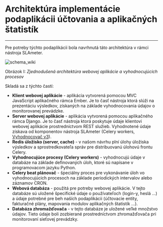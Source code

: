 # Architektúra implementácie podaplikácii účtovania a aplikačných štatistík 
--------------------

Pre potreby týchto podaplikácii bola navrhnutá táto architektúra v rámci nástroja SLAmeter.

![schema_wiki](https://git.cnl.sk/uploads/monica/slameter_web/eccccaf709/schema_wiki.png)

Obrázok I: _Zjednodušená architektúra webovej aplikácie a vyhodnocujúcich procesov_

Skladá sa z týchto častí:

   * **Klient webovej aplikácie** - aplikácia vytvorená pomocou MVC JavaScript aplikačného rámca Ember. Je to časť nástroja ktorá slúži na prezentáciu výsledkov, 
     získaných na základe vyhodnocovania údajov  o monitorovanej prevádzke. 
   * **Server webovej aplikácie** - aplikácia vytvorená pomocou aplikačného rámca Django. Je to časť nástroja ktorá poskytuje údaje klientovi webovej aplikácie 
     prostredníctvom REST služieb. Vyhodnotené údaje získava od komponentov nástroja SLAmeter (Celery workers,  [Vyhodnocovač v3](https://git.cnl.sk/monica/slameter_evaluator/wikis/home)).
   * **Redis úložisko (server, cache)** - v našom návrhu plní úlohy úložiska výsledkov a sprostredkovateľa správ pre distribuovanú úlohovú frontu Celery.
   * **Vyhodnocujúce procesy (Celery workers)** - vyhodnocujú údaje v databáze na základe definovaných úloh, ktoré sú napísane v programovacom jazyku Python. 
   * **Celery beat plánovač** - špeciálny proces pre vykonávanie úloh vo vyhodnocujúcich procesoch na základe periodických intervalov alebo záznamov CRON. 
   * **Webová databáza** - použitá pre potreby webovej aplikácie. V tejto databáze sú uložené špecifické údaje o používateľoch (login-y, heslá ...) a údaje potrebné pre beh
     naších podaplikácii (účtovacie entity, fakturačné plány, mapovania modulov aplikačných štatistík ...). 
   * **Databáza zhromažďovača** - v tejto databáze je uložené veľké množstvo údajov. Tieto údaje boli zozbierané prostredníctvom zhromažďovača pri monitorovaní sieťovej prevádzky. 

